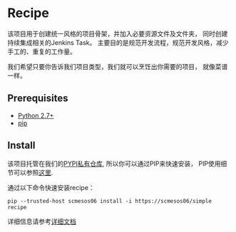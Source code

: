 # Recipe
该项目用于创建统一风格的项目骨架，并加入必要资源文件及文件夹， 同时创建持续集成相关的Jenkins Task。
主要目的是规范开发流程，规范开发风格，减少手工的、重复的工作量。

我们希望只要你告诉我们项目类型，我们就可以烹饪出你需要的项目， 就像菜谱一样。

## Prerequisites
- [Python 2.7+](https://www.python.org/)
- [pip](https://pip.pypa.io/en/stable/)

## Install

该项目托管在我们的[PYPI私有仓库](https://scmesos06), 所以你可以通过PIP来快速安装， PIP使用细节可以参照[这里](http://confluence.newegg.org/display/DFIS/PIP).

通过以下命令快速安装recipe：
```shell
pip --trusted-host scmesos06 install -i https://scmesos06/simple recipe

```

详细信息请参考[详细文档](http://scmesos06/docs/dfis/recipe/latest/index.html)

